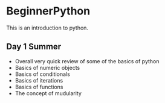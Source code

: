 # BeginnerPython
This is an introduction to python.

## Day 1 Summer 
- Overall very quick review of some of the basics of python
- Basics of numeric objects
- Basics of conditionals
- Basics of iterations
- Basics of functions
- The concept of mudularity
